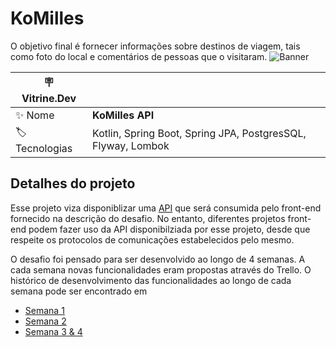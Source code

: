 # KoMilles

O objetivo final é fornecer informações sobre destinos de viagem, tais como foto do local e comentários de pessoas que o visitaram.
![Banner]()


| :placard: Vitrine.Dev |     |
| -------------  | --- |
| :sparkles: Nome        | **KoMilles API**
| :label: Tecnologias | Kotlin, Spring Boot, Spring JPA, PostgresSQL, Flyway, Lombok

## Detalhes do projeto

Esse projeto viza disponiblizar uma [API](https://pt.wikipedia.org/wiki/Interface_de_programa%C3%A7%C3%A3o_de_aplica%C3%A7%C3%B5es)
que será consumida pelo front-end fornecido na descrição do desafio. No entanto, diferentes projetos front-end podem fazer
uso da API disponibilziada por esse projeto, desde que respeite os protocolos de comunicações estabelecidos pelo mesmo.


O desafio foi pensado para ser desenvolvido ao longo de 4 semanas. A cada semana novas funcionalidades eram propostas
através do Trello. O histórico de desenvolvimento das funcionalidades ao longo de cada semana pode ser encontrado em

- [Semana 1](https://github.com/ocartaxo/komilles/commits/week1)
- [Semana 2](https://github.com/ocartaxo/komilles/commits/week2)
- [Semana 3 & 4](https://github.com/ocartaxo/komilles/commits/week3)
